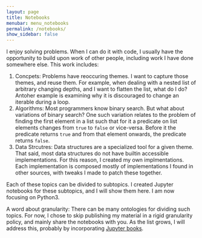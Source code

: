 ```yaml
---
layout: page
title: Notebooks
menubar: menu_notebooks
permalink: /notebooks/
show_sidebar: false
---
```


I enjoy solving problems. When I can do it with code, I usually have the opportunity to build upon work of other people, including work I have done somewhere else. This work includes:
1. Concpets: Problems have reoccuring themes. I want to capture those themes, and reuse them. For example, when dealing with a nested list of arbitrary changing depths, and I want to flatten the list, what do I do? Antoher example is examining why it is discouraged to change an iterable during a loop.
2. Algorithms: Most programmers know binary search. But what about variations of binary search? One such variation relates to the problem of finding the first element in a list such that for it a predicate on list elements changes from `true` to `false` or vice-versa. Before it the predicate returns `true` and from that element onwards, the predicate returns `false`.
3. Data Strcutres: Data structures are a specialized tool for a given theme. That said, most data structures do not have builtin accessible implementations. For this reason, I created my own implmentations. Each implementation is composed mostly of implementations I found in other sources, with tweaks I made to patch these together.

Each of these topics can be divided to subtopics. I created Jupyter notebooks for these subtopics, and I will show them here. I am now focusing on Python3.

A word about granularity: There can be many ontologies for dividing such topics. For now, I chose to skip publishing my material in a rigid granularity policy, and mainly share the notebooks with you. As the list grows, I will address this, probably by incorporating [Jupyter books](https://jupyterbook.org/en/stable/intro.html).
